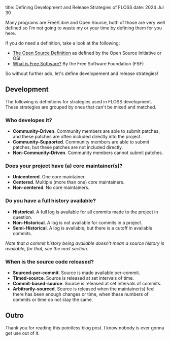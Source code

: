 title: Defining Development and Release Strategies of FLOSS
date: 2024 Jul 30

Many programs are Free/Libre and Open Source, both of those
are very well defined so I'm not going to waste my or your
time by defining them for you here.

If you do need a definition, take a look at the following:

* [The Open Source Definition](https://opensource.org/osd) as
  defined by the Open Source Initiative or OSI
* [What is Free Software?](https://www.gnu.org/philosophy/free-sw.en.html)
  By the Free Software Foundation (FSF)

So without further ado, let's define developement and
release strategies!

## Development

The following is definitions for strategies used in FLOSS
development. These strategies are grouped by ones that
can't be mixed and matched.

### Who developes it?

* **Community-Driven**. Community members are able to submit patches, and these
  patches are often included directly into the project.
* **Community-Supported**. Community members are able to submit patches, but
  these patches are not included directly.
* **Non-Community-Driven**. Community members cannot submit patches.

### Does your project have (a) core maintainer(s)?

* **Unicentered**. One core maintainer.
* **Centered**. Multiple (more than one) core maintainers.
* **Non-centered**. No core maintainers.

### Do you have a full history available?

* **Historical**. A full log is available for all commits made to the project in
  question.
* **Non-Historical**. A log is not available for commits in a project.
* **Semi-Historical**. A log is available, but there is a cutoff in available
  commits.

*Note that a commit history being available doesn't mean a source history is
available, for that, see the next section.*

### When is the source code released?

* **Sourced-per-commit**. Source is made available per-commit.
* **Timed-source**. Source is released at set intervals of time.
* **Commit-based-source**. Source is released at set intervals of commits.
* **Arbitrarily-sourced**. Source is released when the maintainer(s) feel there
  has been enough changes or time, when these numbers of commits or time do not
  stay the same.

## Outro

Thank you for reading this pointless blog post. I know nobody is ever gonna get
use out of it.

